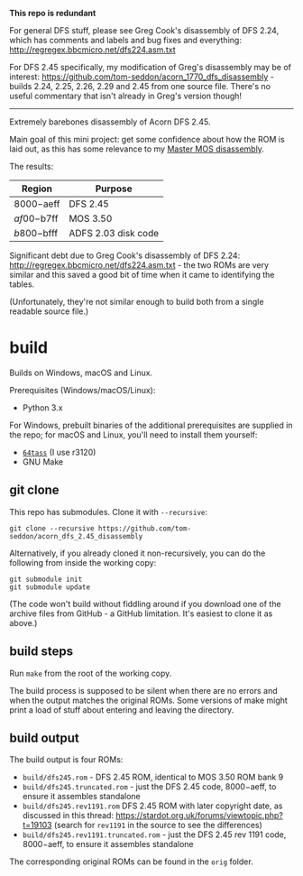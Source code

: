 **This repo is redundant**

For general DFS stuff, please see Greg Cook's disassembly of DFS 2.24,
which has comments and labels and bug fixes and everything:
http://regregex.bbcmicro.net/dfs224.asm.txt

For DFS 2.45 specifically, my modification of Greg's disassembly may
be of interest:
https://github.com/tom-seddon/acorn_1770_dfs_disassembly - builds
2.24, 2.25, 2.26, 2.29 and 2.45 from one source file. There's no
useful commentary that isn't already in Greg's version though!

----

Extremely barebones disassembly of Acorn DFS 2.45.

Main goal of this mini project: get some confidence about how the ROM
is laid out, as this has some relevance to my
[Master MOS disassembly](https://github.com/tom-seddon/acorn_mos_disassembly).

The results:

| Region | Purpose |
| --- | --- |
| $8000-$aeff | DFS 2.45 |
| $af00-$b7ff | MOS 3.50 |
| $b800-$bfff | ADFS 2.03 disk code |

Significant debt due to Greg Cook's disassembly of DFS 2.24:
http://regregex.bbcmicro.net/dfs224.asm.txt - the two ROMs are very
similar and this saved a good bit of time when it came to identifying
the tables.

(Unfortunately, they're not similar enough to build both from a single
readable source file.)

# build

Builds on Windows, macOS and Linux.

Prerequisites (Windows/macOS/Linux):

- Python 3.x

For Windows, prebuilt binaries of the additional prerequisites are
supplied in the repo; for macOS and Linux, you'll need to install them
yourself:

- [`64tass`](http://tass64.sourceforge.net/) (I use r3120)
- GNU Make

## git clone

This repo has submodules. Clone it with `--recursive`:

    git clone --recursive https://github.com/tom-seddon/acorn_dfs_2.45_disassembly
	
Alternatively, if you already cloned it non-recursively, you can do
the following from inside the working copy:

    git submodule init
	git submodule update

(The code won't build without fiddling around if you download one of
the archive files from GitHub - a GitHub limitation. It's easiest to
clone it as above.)

## build steps

Run `make` from the root of the working copy.

The build process is supposed to be silent when there are no errors
and when the output matches the original ROMs. Some versions of make
might print a load of stuff about entering and leaving the directory.

## build output

The build output is four ROMs:

- `build/dfs245.rom` - DFS 2.45 ROM, identical to MOS 3.50 ROM bank 9
- `build/dfs245.truncated.rom` - just the DFS 2.45 code, $8000-$aeff,
  to ensure it assembles standalone
- `build/dfs245.rev1191.rom` DFS 2.45 ROM with later copyright date,
  as discussed in this thread:
  https://stardot.org.uk/forums/viewtopic.php?t=19103 (search for
  `rev1191` in the source to see the differences)
- `build/dfs245.rev1191.truncated.rom` - just the DFS 2.45 rev 1191
  code, $8000-$aeff, to ensure it assembles standalone

The corresponding original ROMs can be found in the `orig` folder.
